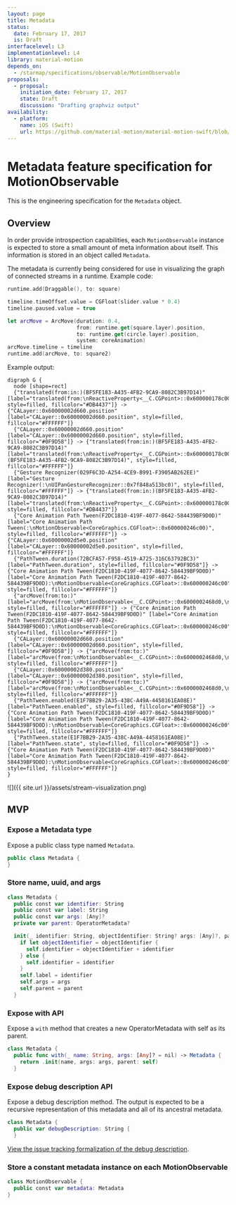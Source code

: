 ```yaml
---
layout: page
title: Metadata
status:
  date: February 17, 2017
  is: Draft
interfacelevel: L3
implementationlevel: L4
library: material-motion
depends_on:
  - /starmap/specifications/observable/MotionObservable
proposals:
  - proposal:
    initiation_date: February 17, 2017
    state: Draft
    discussion: "Drafting graphviz output"
availability:
  - platform:
    name: iOS (Swift)
    url: https://github.com/material-motion/material-motion-swift/blob/develop/src/debugging/Metadata.swift
---
```


# Metadata feature specification for MotionObservable

This is the engineering specification for the `Metadata` object.

## Overview

In order provide introspection capabilities, each `MotionObservable` instance is expected to store a
small amount of meta information about itself. This information is stored in an object called
`Metadata`.

The metadata is currently being considered for use in visualizing the graph of connected streams in
a runtime. Example code:

```swift
runtime.add(Draggable(), to: square)

timeline.timeOffset.value = CGFloat(slider.value * 0.4)
timeline.paused.value = true

let arcMove = ArcMove(duration: 0.4,
                      from: runtime.get(square.layer).position,
                      to: runtime.get(circle.layer).position,
                      system: coreAnimation)
arcMove.timeline = timeline
runtime.add(arcMove, to: square2)
```

Example output:

```
digraph G {
  node [shape=rect]
  {"translated(from:in:)(BF5FE183-A435-4FB2-9CA9-8082C3B97D14)" [label="translated(from:\nReactiveProperty<__C.CGPoint>::0x600000178c00,\nin:\nUIView::0x7f848a410900)", style=filled, fillcolor="#DB4437"]} -> {"CALayer::0x60000002d660.position" [label="CALayer::0x60000002d660.position", style=filled, fillcolor="#FFFFFF"]}
  {"CALayer::0x60000002d660.position" [label="CALayer::0x60000002d660.position", style=filled, fillcolor="#0F9D58"]} -> {"translated(from:in:)(BF5FE183-A435-4FB2-9CA9-8082C3B97D14)" [label="translated(from:\nReactiveProperty<__C.CGPoint>::0x600000178c00,\nin:\nUIView::0x7f848a410900)(BF5FE183-A435-4FB2-9CA9-8082C3B97D14)", style=filled, fillcolor="#FFFFFF"]}
  {"Gesture Recognizer(029F6C3D-A254-4CE9-B991-F3905AB262EE)" [label="Gesture Recognizer(:\nUIPanGestureRecognizer::0x7f848a513bc0)", style=filled, fillcolor="#FFFFFF"]} -> {"translated(from:in:)(BF5FE183-A435-4FB2-9CA9-8082C3B97D14)" [label="translated(from:\nReactiveProperty<__C.CGPoint>::0x600000178c00,\nin:\nUIView::0x7f848a410900)", style=filled, fillcolor="#DB4437"]}
  {"Core Animation Path Tween(F2DC1810-419F-4077-8642-584439BF9D0D)" [label="Core Animation Path Tween(:\nMotionObservable<CoreGraphics.CGFloat>::0x600000246c00)", style=filled, fillcolor="#FFFFFF"]} -> {"CALayer::0x60000002d5e0.position" [label="CALayer::0x60000002d5e0.position", style=filled, fillcolor="#FFFFFF"]}
  {"PathTween.duration(72BCFA57-F958-4519-A725-316C63792BC3)" [label="PathTween.duration", style=filled, fillcolor="#0F9D58"]} -> {"Core Animation Path Tween(F2DC1810-419F-4077-8642-584439BF9D0D)" [label="Core Animation Path Tween(F2DC1810-419F-4077-8642-584439BF9D0D):\nMotionObservable<CoreGraphics.CGFloat>::0x600000246c00", style=filled, fillcolor="#FFFFFF"]}
  {"arcMove(from:to:)" [label="arcMove(from:\nMotionObservable<__C.CGPoint>::0x6000002468d0,\nto:\nMotionObservable<__C.CGPoint>::0x6000002468a0)", style=filled, fillcolor="#FFFFFF"]} -> {"Core Animation Path Tween(F2DC1810-419F-4077-8642-584439BF9D0D)" [label="Core Animation Path Tween(F2DC1810-419F-4077-8642-584439BF9D0D):\nMotionObservable<CoreGraphics.CGFloat>::0x600000246c00", style=filled, fillcolor="#FFFFFF"]}
  {"CALayer::0x60000002d660.position" [label="CALayer::0x60000002d660.position", style=filled, fillcolor="#0F9D58"]} -> {"arcMove(from:to:)" [label="arcMove(from:\nMotionObservable<__C.CGPoint>::0x6000002468d0,\nto:\nMotionObservable<__C.CGPoint>::0x6000002468a0)", style=filled, fillcolor="#FFFFFF"]}
  {"CALayer::0x60000002d380.position" [label="CALayer::0x60000002d380.position", style=filled, fillcolor="#0F9D58"]} -> {"arcMove(from:to:)" [label="arcMove(from:\nMotionObservable<__C.CGPoint>::0x6000002468d0,\nto:\nMotionObservable<__C.CGPoint>::0x6000002468a0)", style=filled, fillcolor="#FFFFFF"]}
  {"PathTween.enabled(E1F7BB29-2A35-438C-A49A-4458161EA08E)" [label="PathTween.enabled", style=filled, fillcolor="#0F9D58"]} -> {"Core Animation Path Tween(F2DC1810-419F-4077-8642-584439BF9D0D)" [label="Core Animation Path Tween(F2DC1810-419F-4077-8642-584439BF9D0D):\nMotionObservable<CoreGraphics.CGFloat>::0x600000246c00", style=filled, fillcolor="#FFFFFF"]}
  {"PathTween.state(E1F7BB29-2A35-438C-A49A-4458161EA08E)" [label="PathTween.state", style=filled, fillcolor="#0F9D58"]} -> {"Core Animation Path Tween(F2DC1810-419F-4077-8642-584439BF9D0D)" [label="Core Animation Path Tween(F2DC1810-419F-4077-8642-584439BF9D0D):\nMotionObservable<CoreGraphics.CGFloat>::0x600000246c00", style=filled, fillcolor="#FFFFFF"]}
}
````

![]({{ site.url }}/assets/stream-visualization.png)

## MVP

### Expose a Metadata type

Expose a public class type named `Metadata`.

```swift
public class Metadata {
}
```

### Store name, uuid, and args

```swift
class Metadata {
  public const var identifier: String
  public const var label: String
  public const var args: [Any]?
  private var parent: OperatorMetadata?

  init(_ identifier: String, objectIdentifier: String? args: [Any]?, parent: Metadata?) {
    if let objectIdentifier = objectIdentifier {
      self.identifier = objectIdentifier + identifier
    } else {
      self.identifier = identifier
    }
    self.label = identifier
    self.args = args
    self.parent = parent
  }
```

### Expose with API

Expose a `with` method that creates a new OperatorMetadata with self as its parent.

```swift
class Metadata {
  public func with(_ name: String, args: [Any]? = nil) -> Metadata {
    return .init(name, args: args, parent: self)
  }
```

### Expose debug description API

Expose a debug description method. The output is expected to be a recursive representation of this
metadata and all of its ancestral metadata.

```swift
class Metadata {
  public var debugDescription: String {
  }
```

[View the issue tracking formalization of the debug description](https://github.com/material-motion/starmap/issues/90).

### Store a constant metadata instance on each MotionObservable

```swift
class MotionObservable {
  public const var metadata: Metadata
}
```
